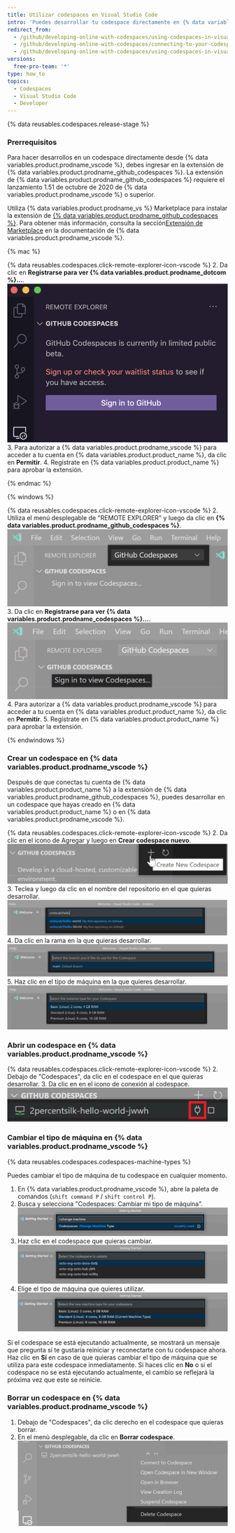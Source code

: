 ```yaml
---
title: Utilizar codespaces en Visual Studio Code
intro: 'Puedes desarrollar tu codespace directamente en {% data variables.product.prodname_vscode %} si conectas la extensión de {% data variables.product.prodname_github_codespaces %} con tu cuenta en {% data variables.product.product_name %}.'
redirect_from:
  - /github/developing-online-with-codespaces/using-codespaces-in-visual-studio-code
  - /github/developing-online-with-codespaces/connecting-to-your-codespace-from-visual-studio-code
  - /github/developing-online-with-codespaces/using-codespaces-in-visual-studio
versions:
  free-pro-team: '*'
type: how_to
topics:
  - Codespaces
  - Visual Studio Code
  - Developer
---
```


{% data reusables.codespaces.release-stage %}

### Prerrequisitos

Para hacer desarrollos en un codespace directamente desde {% data variables.product.prodname_vscode %}, debes ingresar en la extensión de {% data variables.product.prodname_github_codespaces %}. La extensión de {% data variables.product.prodname_github_codespaces %} requiere el lanzamiento 1.51 de octubre de 2020 de {% data variables.product.prodname_vscode %} o superior.

Utiliza {% data variables.product.prodname_vs %} Marketplace para instalar la extensión de [{% data variables.product.prodname_github_codespaces %}](https://marketplace.visualstudio.com/items?itemName=GitHub.codespaces). Para obtener más información, consulta la sección[Extensión de Marketplace](https://code.visualstudio.com/docs/editor/extension-gallery) en la documentación de {% data variables.product.prodname_vscode %}.


{% mac %}

{% data reusables.codespaces.click-remote-explorer-icon-vscode %}
2. Da clic en **Registrarse para ver {% data variables.product.prodname_dotcom %}...**. ![Registrarse para ver {% data variables.product.prodname_codespaces %}](/assets/images/help/codespaces/sign-in-to-view-codespaces-vscode-mac.png)
3. Para autorizar a {% data variables.product.prodname_vscode %} para acceder a tu cuenta en {% data variables.product.product_name %}, da clic en **Permitir**.
4. Regístrate en {% data variables.product.product_name %} para aprobar la extensión.

{% endmac %}

{% windows %}

{% data reusables.codespaces.click-remote-explorer-icon-vscode %}
2. Utiliza el menú desplegable de "REMOTE EXPLORER" y luego da clic en **{% data variables.product.prodname_github_codespaces %}**. ![El encabezado {% data variables.product.prodname_codespaces %}](/assets/images/help/codespaces/codespaces-header-vscode.png)
3. Da clic en **Registrarse para ver {% data variables.product.prodname_codespaces %}...**. ![Registrarse para ver {% data variables.product.prodname_codespaces %}](/assets/images/help/codespaces/sign-in-to-view-codespaces-vscode.png)
4. Para autorizar a {% data variables.product.prodname_vscode %} para acceder a tu cuenta en {% data variables.product.product_name %}, da clic en **Permitir**.
5. Regístrate en {% data variables.product.product_name %} para aprobar la extensión.

{% endwindows %}

### Crear un codespace en {% data variables.product.prodname_vscode %}

Despuès de que conectas tu cuenta de {% data variables.product.product_name %} a la extensiòn de {% data variables.product.prodname_github_codespaces %}, puedes desarrollar en un codespace que hayas creado en {% data variables.product.product_name %} o en {% data variables.product.prodname_vscode %}.

{% data reusables.codespaces.click-remote-explorer-icon-vscode %}
2. Da clic en el icono de Agregar y luego en **Crear codespace nuevo**. ![La opciòn de crear un codespace nuevo en {% data variables.product.prodname_codespaces %}](/assets/images/help/codespaces/create-codespace-vscode.png)
3. Teclea y luego da clic en el nombre del repositorio en el que quieras desarrollar. ![Buscar un repositorio para crear un {% data variables.product.prodname_codespaces %} nuevo](/assets/images/help/codespaces/choose-repository-vscode.png)
4. Da clic en la rama en la que quieras desarrollar. ![Buscar una rama para crear un {% data variables.product.prodname_codespaces %} nuevo](/assets/images/help/codespaces/choose-branch-vscode.png)
5. Haz clic en el tipo de máquina en la que quieres desarrollar. ![Tipos de instancia para un {% data variables.product.prodname_codespaces %} nuevo](/assets/images/help/codespaces/choose-sku-vscode.png)
### Abrir un codespace en {% data variables.product.prodname_vscode %}

{% data reusables.codespaces.click-remote-explorer-icon-vscode %}
2. Debajo de "Codespaces", da clic en el codespace en el que quieras desarrollar.
3. Da clic en en el icono de conexión al codespace. ![Icono de conectarse al codespace en {% data variables.product.prodname_vscode %}](/assets/images/help/codespaces/click-connect-to-codespace-icon-vscode.png)

### Cambiar el tipo de máquina en {% data variables.product.prodname_vscode %}

{% data reusables.codespaces.codespaces-machine-types %}

Puedes cambiar el tipo de máquina de tu codespace en cualquier momento.

1. En {% data variables.product.prodname_vscode %}, abre la paleta de comandos (`shift command P` / `shift control P`).
2. Busca y selecciona "Codespaces: Cambiar mi tipo de máquina". ![Buscar una rama para crear un {% data variables.product.prodname_codespaces %} nuevo](/assets/images/help/codespaces/vscode-change-machine-type-option.png)
3. Haz clic en el codespace que quieras cambiar. ![Buscar una rama para crear un {% data variables.product.prodname_codespaces %} nuevo](/assets/images/help/codespaces/vscode-change-machine-choose-repo.png)
4. Elige el tipo de máquina que quieres utilizar. ![Buscar una rama para crear un {% data variables.product.prodname_codespaces %} nuevo](/assets/images/help/codespaces/vscode-change-machine-choose-type.png)

Si el codespace se está ejecutando actualmente, se mostrará un mensaje que pregunta si te gustaría reiniciar y reconectarte con tu codespace ahora. Haz clic en **Sí** en caso de que quieras cambiar el tipo de máquina que se utiliza para este codespace inmediatamente. Si haces clic en **No** o si el codespace no se está ejecutando actualmente, el cambio se reflejará la próxima vez que este se reinicie.

### Borrar un codespace en {% data variables.product.prodname_vscode %}

1. Debajo de "Codespaces", da clic derecho en el codespace que quieras borrar.
2. En el menù desplegable, da clic en **Borrar codespace**. ![Borrar un codespace en {% data variables.product.prodname_dotcom %}](/assets/images/help/codespaces/delete-codespace-vscode.png)
